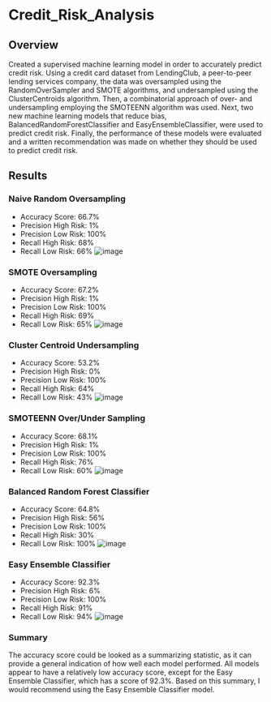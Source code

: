 # Credit_Risk_Analysis

## Overview
Created a supervised machine learning model in order to accurately predict credit risk. Using a credit card dataset from LendingClub, a peer-to-peer lending services company, the data was oversampled using the RandomOverSampler and SMOTE algorithms, and undersampled using the ClusterCentroids algorithm. Then, a combinatorial approach of over- and undersampling employing the SMOTEENN algorithm was used. Next, two new machine learning models that reduce bias, BalancedRandomForestClassifier and EasyEnsembleClassifier, were used to predict credit risk. Finally, the performance of these models were evaluated and a written recommendation was made on whether they should be used to predict credit risk.

## Results
### Naive Random Oversampling
* Accuracy Score: 66.7%
* Precision High Risk: 1%
* Precision Low Risk: 100%
* Recall High Risk: 68%
* Recall Low Risk: 66%
![image](https://user-images.githubusercontent.com/5934390/124789292-2b15f300-df18-11eb-8379-2d80bab4821d.png)

### SMOTE Oversampling

* Accuracy Score: 67.2%
* Precision High Risk: 1%
* Precision Low Risk: 100%
* Recall High Risk: 69%
* Recall Low Risk: 65%
![image](https://user-images.githubusercontent.com/5934390/124789788-9233a780-df18-11eb-8ec7-4b54df431fa7.png)

### Cluster Centroid Undersampling

* Accuracy Score: 53.2%
* Precision High Risk: 0%
* Precision Low Risk: 100%
* Recall High Risk: 64%
* Recall Low Risk: 43%
![image](https://user-images.githubusercontent.com/5934390/124790852-872d4700-df19-11eb-992f-788190ffc7a2.png)

### SMOTEENN Over/Under Sampling
* Accuracy Score: 68.1%
* Precision High Risk: 1%
* Precision Low Risk: 100%
* Recall High Risk: 76%
* Recall Low Risk: 60%
![image](https://user-images.githubusercontent.com/5934390/124791196-d6737780-df19-11eb-8eba-990b66c57659.png)

### Balanced Random Forest Classifier
* Accuracy Score: 64.8%
* Precision High Risk: 56%
* Precision Low Risk: 100%
* Recall High Risk: 30%
* Recall Low Risk: 100%
![image](https://user-images.githubusercontent.com/5934390/124791689-48e45780-df1a-11eb-8b55-9cf484239ff9.png)

### Easy Ensemble Classifier
* Accuracy Score: 92.3%
* Precision High Risk: 6%
* Precision Low Risk: 100%
* Recall High Risk: 91%
* Recall Low Risk: 94%
![image](https://user-images.githubusercontent.com/5934390/124792229-d1fb8e80-df1a-11eb-8214-e2308989c193.png)

### Summary
The accuracy score could be looked as a summarizing statistic, as it can provide a general indication of how well each model performed. All models appear to have a relatively low accuracy score, except for the Easy Ensemble Classifier, which has a score of 92.3%. Based on this summary, I would recommend using the Easy Ensemble Classifier model.
